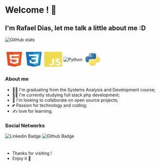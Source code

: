 # Welcome ! 🖖
## I'm Rafael Dias, let me talk a little about me :D

![GitHub stats](https://github-readme-stats.vercel.app/api/top-langs/?username=RafaelDias108&theme=blue-green)

<div style="display: inline_block"><br>
  <img align="center" alt="Html 5" height="50" width="60" src="https://raw.githubusercontent.com/devicons/devicon/master/icons/html5/html5-original.svg">
  <img align="center" alt="Css 3" height="50" width="60" src="https://raw.githubusercontent.com/devicons/devicon/master/icons/css3/css3-original.svg">
  <img align="center" alt="Javascript" height="50" width="60" src="https://raw.githubusercontent.com/devicons/devicon/master/icons/javascript/javascript-plain.svg">
  <img align="center" alt="Python" height="50" width="60" src="https://www.php.net/images/logos/new-php-logo.svg">
  <img align="center" alt="Python" height="50" width="60" src="https://raw.githubusercontent.com/devicons/devicon/master/icons/python/python-original.svg">
</div>

##
### About me

- 👨‍🎓 I'm graduating from the Systems Analysis and Development course;
- 👨‍💻 I'm currently studying full stack php development;
- 👯 I'm looking to collaborate on open source projects;
- 💕 Passion for technology and coding;
- ✍ love for learning;


### Social Networks

![Linkedin Badge](https://img.shields.io/badge/-LinkedIn-blue?style=flat-square&logo=Linkedin&logoColor=white&link=https://www.linkedin.com/in/rafael-soares-dias-241008163/)
![Github Badge](https://img.shields.io/badge/-Github-000?style=flat-square&logo=Github&logoColor=white&link=https://github.com/RafaelDias108)
#

- Thanks for visiting !
- Enjoy it 🤙


